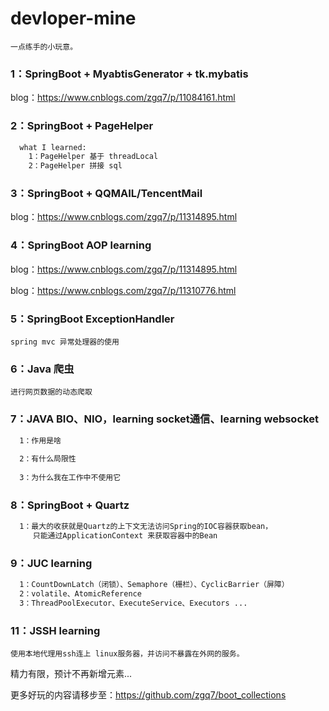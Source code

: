 # devloper-mine

    一点练手的小玩意。

### 1：SpringBoot + MyabtisGenerator + tk.mybatis
   blog：https://www.cnblogs.com/zgq7/p/11084161.html

### 2：SpringBoot + PageHelper
```diff
  what I learned:
    1：PageHelper 基于 threadLocal
    2：PageHelper 拼接 sql
```
### 3：SpringBoot + QQMAIL/TencentMail
  blog：https://www.cnblogs.com/zgq7/p/11314895.html

### 4：SpringBoot AOP learning
  blog：https://www.cnblogs.com/zgq7/p/11314895.html

  blog：https://www.cnblogs.com/zgq7/p/11310776.html

### 5：SpringBoot ExceptionHandler

    spring mvc 异常处理器的使用

### 6：Java 爬虫

    进行网页数据的动态爬取

### 7：JAVA BIO、NIO，learning socket通信、learning websocket
```diff
  1：作用是啥
  
  2：有什么局限性
  
  3：为什么我在工作中不使用它
```

### 8：SpringBoot + Quartz
```diff  
  1：最大的收获就是Quartz的上下文无法访问Spring的IOC容器获取bean，
     只能通过ApplicationContext 来获取容器中的Bean
```
### 9：JUC learning 
```diff
  1：CountDownLatch（闭锁）、Semaphore（栅栏）、CyclicBarrier（屏障）
  2：volatile、AtomicReference
  3：ThreadPoolExecutor、ExecuteService、Executors ...
```

### 11：JSSH learning
    
    使用本地代理用ssh连上 linux服务器，并访问不暴露在外网的服务。
    


精力有限，预计不再新增元素...

更多好玩的内容请移步至：https://github.com/zgq7/boot_collections

